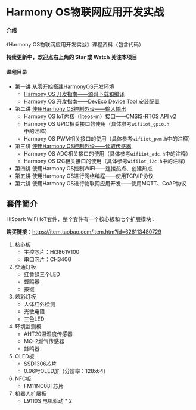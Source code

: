 # Harmony OS物联网应用开发实战

#### 介绍
《Harmony OS物联网应用开发实战》课程资料（包含代码）

**持续更新中，欢迎点右上角的 Star 或 Watch 关注本项目**



#### 课程目录

* 第一讲 [从零开始搭建HarmonyOS开发环境](01_envsetup/README.md)
  * [Harmony OS 开发指南——源码下载和编译](01_envsetup/hos_source_code_download_and_compile.md)
  * [Harmony OS 开发指南——DevEco Device Tool 安装配置](01_envsetup/hos_source_code_download_and_compile.md)
* 第二讲 [使用Harmony OS控制外设——输入输出](02_device_control/README.md)
  * Harmony OS IoT内核（liteos-m）接口——[CMSIS-RTOS API v2](https://arm-software.github.io/CMSIS_5/RTOS2/html/rtos_api2.html)
  * Harmony OS GPIO相关接口的使用（具体参考`wifiiot_gpio.h`中的注释）
  * Harmony OS PWM相关接口的使用（具体参考`wifiiot_pwm.h`中的注释）
* 第三讲 [使用Harmony OS控制外设——读取传感器](03_sensing/README.md)
  * Harmony OS ADC相关接口的使用（具体参考`wifiiot_adc.h`中的注释）
  * Harmony OS I2C相关接口的使用（具体参考`wifiiot_i2c.h`中的注释）
* 第四讲 使用Harmony OS控制WiFi——连接热点、创建热点
* 第五讲 使用Harmony OS进行网络编程——使用TCP/IP协议
* 第六讲 使用Harmony OS进行物联网应用开发——使用MQTT、CoAP协议



## 套件简介

HiSpark WiFi IoT套件，整个套件有一个核心板和七个扩展模块：

**购买链接**：https://item.taobao.com/item.htm?id=626113480729

1. 核心板
   * 主控芯片：Hi3861V100
   * 串口芯片：CH340G
2. 交通灯板
   * 红黄绿三个LED
   * 蜂鸣器
   * 按键
3. 炫彩灯板
   * 人体红外检测
   * 光敏电阻
   * 三色LED
4. 环境监测板
   * AHT20温湿度传感器
   * MQ-2燃气传感器
   * 蜂鸣器
5. OLED板
   * SSD1306芯片
   * 0.96吋OLED屏（分辨率：128x64）
6. NFC板
   * FM11NC08I 芯片
7. 机器人扩展板
   * L9110S 电机驱动 * 2





